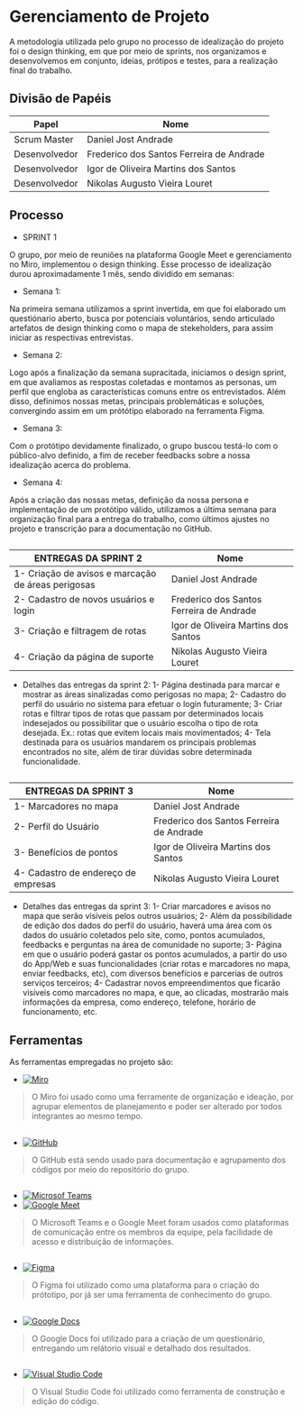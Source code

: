 # Gerenciamento de Projeto

A metodologia utilizada pelo grupo no processo de idealização do projeto foi o design thinking, 
em que por meio de sprints, nos organizamos e desenvolvemos em conjunto, ideias, prótipos e testes, 
para a realização final do trabalho.

## Divisão de Papéis


|       Papel       |                  Nome                    |
| ----------------- | ---------------------------------------- |
|    Scrum Master   | Daniel Jost Andrade                      |
|   Desenvolvedor   | Frederico dos Santos Ferreira de Andrade |
|   Desenvolvedor   | Igor de Oliveira Martins dos Santos      |
|   Desenvolvedor   | Nikolas Augusto Vieira Louret            |

## Processo

- SPRINT 1

O grupo, por meio de reuniões na plataforma Google Meet e gerenciamento no Miro, implementou o design thinking. 
Esse processo de idealização durou aproximadamente 1 mês, sendo dividido em semanas:

- Semana 1: 

Na primeira semana utilizamos a sprint invertida, em que foi elaborado um questiónario aberto, 
busca por potenciais voluntários, sendo articulado artefatos de design thinking como o mapa de stekeholders, 
para assim iniciar as respectivas entrevistas. 

- Semana 2:

Logo após a finalização da semana supracitada, iniciamos o design sprint, em que avaliamos as respostas coletadas e montamos as personas,
um perfil que engloba as características comuns entre os entrevistados. Além disso, definimos nossas metas, 
principais problemáticas e soluções, convergindo assim em um prótótipo elaborado na ferramenta Figma.

- Semana 3:

Com o protótipo devidamente finalizado, o grupo buscou testá-lo com o público-alvo definido, 
a fim de receber feedbacks sobre a nossa idealização acerca do problema.

- Semana 4:

Após a criação das nossas metas, definição da nossa persona e implementação de um protótipo válido, 
utilizamos a última semana para organização final para a entrega do trabalho, 
como últimos ajustes no projeto e transcrição para a documentação no GitHub.

##

|               ENTREGAS DA SPRINT 2                   |                  Nome                    |
| ---------------------------------------------------- | ---------------------------------------- |
|   1- Criação de avisos e marcação de áreas perigosas | Daniel Jost Andrade                      |
|   2- Cadastro de novos usuários e login              | Frederico dos Santos Ferreira de Andrade |
|   3- Criação e filtragem de rotas                    | Igor de Oliveira Martins dos Santos      |
|   4- Criação da página de suporte                    | Nikolas Augusto Vieira Louret            |

- Detalhes das entregas da sprint 2:
1- Página destinada para marcar e mostrar as áreas sinalizadas como perigosas no mapa;
2- Cadastro do perfil do usuário no sistema para efetuar o login futuramente;
3- Criar rotas e filtrar tipos de rotas que passam por determinados locais indesejados ou possibilitar que o usuário escolha o tipo de rota desejada. Ex.: rotas que evitem locais mais movimentados;
4- Tela destinada para os usuários mandarem os principais problemas encontrados no site, além de tirar dúvidas sobre determinada funcionalidade.

##

|          ENTREGAS DA SPRINT 3          |                  Nome                    |
| -------------------------------------- | ---------------------------------------- |
|  1- Marcadores no mapa                 | Daniel Jost Andrade                      |
|  2- Perfil do Usuário                  | Frederico dos Santos Ferreira de Andrade |
|  3- Benefícios de pontos               | Igor de Oliveira Martins dos Santos      |
|  4- Cadastro de endereço de empresas   | Nikolas Augusto Vieira Louret            |

- Detalhes das entregas da sprint 3:
1- Criar marcadores e avisos no mapa que serão visíveis pelos outros usuários;
2- Além da possibilidade de edição dos dados do perfil do usuário, haverá uma área com os dados do usuário coletados pelo site, como, pontos acumulados, feedbacks e perguntas na área de comunidade no suporte;
3- Página em que o usuário poderá gastar os pontos acumulados, a partir do uso do App/Web e suas funcionalidades (criar rotas e marcadores no mapa, enviar feedbacks, etc), com diversos benefícios e parcerias de outros serviços terceiros;
4- Cadastrar novos empreendimentos que ficarão visíveis como marcadores no mapa, e que, ao clicadas, mostrarão mais informações da empresa, como endereço, telefone, horário de funcionamento, etc.


## Ferramentas

As ferramentas empregadas no projeto são:

 - [![Miro](https://img.shields.io/badge/-Miro-yellow)](https://miro.com/welcomeonboard/UWZkSkU4NmkwWjVROWpaQVRtTFBaVFV5RnFvbGwyNlljUGxJSkRWWTJHSGpjYm52TkVia0VKeDdSTFlGVXUwbHwzMDc0NDU3MzYzNDUwODY3ODkx?invite_link_id=758156308290)
 > O Miro foi usado como uma ferramente de organização e ideação, por agrupar elementos de planejamento 
 > e poder ser alterado por todos integrantes ao mesmo tempo.
##
 - [![GitHub](https://img.shields.io/badge/-GitHub-lightgrey)](https://github.com/ICEI-PUC-Minas-PPLES-TI/PLF-ES-2021-2-TI1-7924100-rotas-gps-1)
 > O GitHub está sendo usado para documentação e agrupamento dos códigos por meio do repositório do grupo.
## 
 - [![Microsof Teams](https://img.shields.io/badge/-Microsoft%20Teams-informational)](https://www.microsoft.com/pt-br/microsoft-teams/group-chat-software)
 - [![Google Meet](https://img.shields.io/badge/-Google%20Meet-green)](https://meet.google.com/)
 > O Microsoft Teams e o Google Meet foram usados como plataformas de comunicação entre os membros da equipe, 
 > pela facilidade de acesso e distribuição de informações.
## 
 - [![Figma](https://img.shields.io/badge/-Figma-red)](https://www.figma.com/proto/1IGCD2fJ4EiFWup2q1DN7J/Rotas-GPS?node-id=12%3A5&scaling=contain&page-id=0%3A1&starting-point-node-id=12%3A5)
 >O Figma foi utilizado como uma plataforma para o criação do prótotipo, 
 >por já ser uma ferramenta de conhecimento do grupo.
## 
 - [![Google Docs](https://img.shields.io/badge/-Google%20Docs-blue)](https://docs.google.com/)
 > O Google Docs foi utilizado para a criação de um questionário, 
 > entregando um relátorio visual e detalhado dos resultados.
##
- [![Visual Studio Code](https://img.shields.io/badge/-Visual%20Studio%20Code-blue)](https://code.visualstudio.com/)
> O Visual Studio Code foi utilizado como ferramenta de construção e edição do código.

